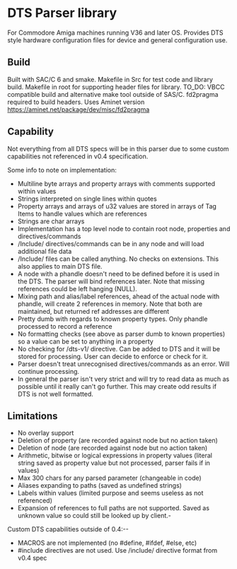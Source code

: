 # DTS Parser library
For Commodore Amiga machines running V36 and later OS. 
Provides DTS style hardware configuration files for device and general configuration use.

## Build
Built with SAC/C 6 and smake. Makefile in Src for test code and library build. Makefile in root for supporting header files for library.
TO_DO: VBCC compatible build and alternative make tool outside of SAS/C.
fd2pragma required to build headers. Uses Aminet version https://aminet.net/package/dev/misc/fd2pragma

## Capability
Not everything from all DTS specs will be in this parser due to some custom capabilities not referenced in v0.4 specification.

Some info to note on implementation:
* Multiline byte arrays and property arrays with comments supported within values 
* Strings interpreted on single lines within quotes
* Property arrays and arrays of u32 values are stored in arrays of Tag Items to handle values which are references
* Strings are char arrays
* Implementation has a top level node to contain root node, properties and directives/commands
* /Include/ directives/commands can be in any node and will load additional file data
* /Include/ files can be called anything. No checks on extensions. This also applies to main DTS file.
* A node with a phandle doesn't need to be defined before it is used in the DTS. The parser will bind references later. Note that missing references could be left hanging (NULL).
* Mixing path and alias/label references, ahead of the actual node with phandle, will create 2 references in memory. Note that both are maintained, but returned ref addresses are different
* Pretty dumb with regards to known property types. Only phandle processed to record a reference
* No formatting checks (see above as parser dumb to known properties) so a value can be set to anything in a property
* No checking for /dts-v1/ directive. Can be added to DTS and it will be stored for processing. User can decide to enforce or check for it.
* Parser doesn't treat unrecognised directives/commands as an error. Will continue processing.
* In general the parser isn't very strict and will try to read data as much as possible until it really can't go further. This may create odd results if DTS is not well formatted.

## Limitations
* No overlay support
* Deletion of property (are recorded against node but no action taken)
* Deletion of node (are recorded against node but no action taken)
* Arithmetic, bitwise or logical expressions in property values (literal string saved as property value but not processed, parser fails if in values)
* Max 300 chars for any parsed parameter (changeable in code)
* Aliases expanding to paths (saved as undefined strings)
* Labels within values (limited purpose and seems useless as not referenced)
* Expansion of references to full paths are not supported. Saved as unknown value so could still be looked up by client.-

Custom DTS capabilities outside of 0.4:--
* MACROS are not implemented (no #define, #ifdef, #else, etc)
* #include directives are not used. Use /include/ directive format from v0.4 spec